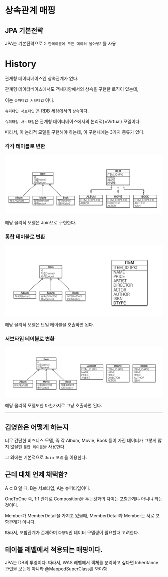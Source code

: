# 상속관계 매핑

## JPA 기본전략
JPA는 기본전략으로 `2.한테이블에 모든 데이터 몰아넣기`를 사용

# History

관계형 데이터베이스엔 상속관계가 없다.

관계형 데이터베이스에서도 객체지향에서의 상속을 구현한 로직이 있는데,

이는 `슈퍼타입 서브타입` 이다.

`슈퍼타입 서브타입` 은 RDB 세상에서의 `상속`이다.

`슈퍼타입 서브타입`은 관계형 데이터베이스에서의 논리적(=Virtual) 모델이다.

따라서, 이 논리적 모델을 구현해야 하는데, 이 구현체에는 3가지 종류가 있다.

### 각각 테이블로 변환

![img.png](../../../../../../docs/file/inherit_0.png)

해당 물리적 모델은 Join으로 구현한다.

### 통합 테이블로 변환

![img_1.png](../../../../../../docs/file/inherit_1.png)

해당 물리적 모델은 단일 테이블을 호출하면 된다.

### 서브타입 테이블로 변환

![img_2.png](../../../../../../docs/file/inherit_2.png)

해당 물리적 모델또한 마찬가지로 그냥 호출하면 된다.

---

## 김영한은 어떻게 하는지

너무 간단한 비즈니스 모델, 즉 각 Album, Movie, Book 등이 가진 데이터가 그렇게 많지 않을땐 `통합 테이블`을 사용한다

그 외에는 기본적으로 `Join 모델` 을 이용한다.

## 근데 대체 언제 채택함?

A ⊂ B 일 때, B는 서브타입, A는 슈퍼타입이다.

OneToOne 즉, 1:1 관계로 Composition을 두는것과의 차이는 포함관계냐 아니냐 라는것이다.

Member가 MemberDetail을 가지고 있을때, MemberDetail과 Member는 서로 포함관계가 아니다.

따라서, 포함관계가 존재하며 `다형적`인 데이터 모델링이 필요할때 고려한다.

## 테이블 레벨에서 적용되는 매핑이다.

JPA는 DB의 투영이다. 따라서, WAS 레벨에서 객체를 분리하고 싶다면
Inheritance 관련을 보는게 아니라
@MappedSuperClass를 봐야함


